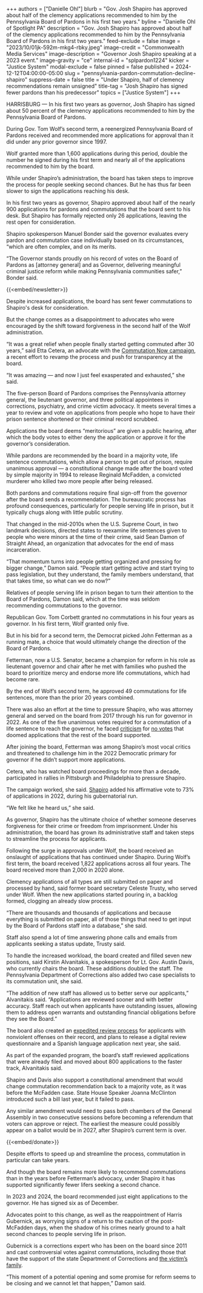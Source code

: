 +++
authors = ["Danielle Ohl"]
blurb = "Gov. Josh Shapiro has approved about half of the clemency applications recommended to him by the Pennsylvania Board of Pardons in his first two years."
byline = "Danielle Ohl of Spotlight PA"
description = "Gov. Josh Shapiro has approved about half of the clemency applications recommended to him by the Pennsylvania Board of Pardons in his first two years."
feed-exclude = false
image = "2023/10/01jk-592m-mkg4-rbky.jpeg"
image-credit = "Commonwealth Media Services"
image-description = "Governor Josh Shapiro speaking at a 2023 event."
image-gravity = "ce"
internal-id = "splpardon1224"
kicker = "Justice System"
modal-exclude = false
pinned = false
published = 2024-12-12T04:00:00-05:00
slug = "pennsylvania-pardon-commutation-decline-shapiro"
suppress-date = false
title = "Under Shapiro, half of clemency recommendations remain unsigned"
title-tag = "Josh Shapiro has signed fewer pardons than his predecessor"
topics = ["Justice System"]
+++

HARRISBURG — In his first two years as governor, Josh Shapiro has signed about 50 percent of the clemency applications recommended to him by the Pennsylvania Board of Pardons.

During Gov. Tom Wolf’s second term, a reenergized Pennsylvania Board of Pardons received and recommended more applications for approval than it did under any prior governor since 1997.

Wolf granted more than 1,600 applications during this period, double the number he signed during his first term and nearly all of the applications recommended to him by the board.

While under Shapiro’s administration, the board has taken steps to improve the process for people seeking second chances. But he has thus far been slower to sign the applications reaching his desk.

In his first two years as governor, Shapiro approved about half of the nearly 900 applications for pardons and commutations that the board sent to his desk. But Shapiro has formally rejected only 26 applications, leaving the rest open for consideration.

Shapiro spokesperson Manuel Bonder said the governor evaluates every pardon and commutation case individually based on its circumstances, “which are often complex, and on its merits.

“The Governor stands proudly on his record of votes on the Board of Pardons as \[attorney general\] and as Governor, delivering meaningful criminal justice reform while making Pennsylvania communities safer,” Bonder said.

{{<embed/newsletter>}}

Despite increased applications, the board has sent fewer commutations to Shapiro&#39;s desk for consideration.

But the change comes as a disappointment to advocates who were encouraged by the shift toward forgiveness in the second half of the Wolf administration.

“It was a great relief when people finally started getting commuted after 30 years,” said Etta Cetera, an advocate with the <a href="https://commutationnow.com/">Commutation Now campaign</a>, a recent effort to revamp the process and push for transparency at the board.

“It was amazing — and now I just feel exasperated and exhausted,” she said.

The five-person Board of Pardons comprises the Pennsylvania attorney general, the lieutenant governor, and three political appointees in corrections, psychiatry, and crime victim advocacy. It meets several times a year to review and vote on applications from people who hope to have their prison sentence shortened or their criminal record scrubbed.

Applications the board deems “meritorious” are given a public hearing, after which the body votes to either deny the application or approve it for the governor’s consideration.

While pardons are recommended by the board in a majority vote, life sentence commutations, which allow a person to get out of prison, require unanimous approval — a constitutional change made after the board voted by simple majority in 1994 to release Reginald McFadden, a convicted murderer who killed two more people after being released.

Both pardons and commutations require final sign-off from the governor after the board sends a recommendation. The bureaucratic process has profound consequences, particularly for people serving life in prison, but it typically chugs along with little public scrutiny.

That changed in the mid-2010s when the U.S. Supreme Court, in two landmark decisions, directed states to reexamine life sentences given to people who were minors at the time of their crime, said Sean Damon of Straight Ahead, an organization that advocates for the end of mass incarceration.

“That momentum turns into people getting organized and pressing for bigger change,” Damon said. “People start getting active and start trying to pass legislation, but they understand, the family members understand, that that takes time, so what can we do now?”

Relatives of people serving life in prison began to turn their attention to the Board of Pardons, Damon said, which at the time was seldom recommending commutations to the governor.

Republican Gov. Tom Corbett granted no commutations in his four years as governor. In his first term, Wolf granted only five.

But in his bid for a second term, the Democrat picked John Fetterman as a running mate, a choice that would ultimately change the direction of the Board of Pardons.

Fetterman, now a U.S. Senator, became a champion for reform in his role as lieutenant governor and chair after he met with families who pushed the board to prioritize mercy and endorse more life commutations, which had become rare.

By the end of Wolf’s second term, he approved 49 commutations for life sentences, more than the prior 20 years combined.

There was also an effort at the time to pressure Shapiro, who was attorney general and served on the board from 2017 through his run for governor in 2022. As one of the five unanimous votes required for a commutation of a life sentence to reach the governor, he faced <a href="https://www.spotlightpa.org/news/2020/02/pennsylvania-life-prison-josh-shapiro-john-fetterman/">criticism</a> for <a href="https://www.inquirer.com/philly/news/josh-shapiro-board-of-pardons-commutation-william-smith-smitty-john-fetterman-jeff-bartos-lieutenant-governor-20180628.html">no votes</a> that doomed applications that the rest of the board supported.

After joining the board, Fetterman was among Shapiro’s most vocal critics and threatened to challenge him in the 2022 Democratic primary for governor if he didn’t support more applications.

Cetera, who has watched board proceedings for more than a decade, participated in rallies in Pittsburgh and Philadelphia to pressure Shapiro.

The campaign worked, she said. <a href="https://www.spotlightpa.org/newsletters/investigator/oct-13-how-pennsylvania-abortion-providers-are-prepping-for-nov-8/">Shapiro</a> added his affirmative vote to 73% of applications in 2022, during his gubernatorial run.

“We felt like he heard us,” she said.

As governor, Shapiro has the ultimate choice of whether someone deserves forgiveness for their crime or freedom from imprisonment.<strong> </strong>Under his administration, the board has grown its administrative staff and taken steps to streamline the process for applicants.

Following the surge in approvals under Wolf, the board received an onslaught of applications that has continued under Shapiro. During Wolf’s first term, the board received 1,822 applications across all four years. The board received more than 2,000 in 2020 alone.

Clemency applications of all types are still submitted on paper and processed by hand, said former board secretary Celeste Trusty, who served under Wolf. When the new applications started pouring in, a backlog formed, clogging an already slow process.

“There are thousands and thousands of applications and because everything is submitted on paper, all of those things that need to get input by the Board of Pardons staff into a database,” she said.

Staff also spend a lot of time answering phone calls and emails from applicants seeking a status update, Trusty said.

To handle the increased workload, the board created and filled seven new positions, said Kirstin Alvanitakis, a spokesperson for Lt. Gov. Austin Davis, who currently chairs the board. These additions doubled the staff. The Pennsylvania Department of Corrections also added two case specialists to its commutation unit, she said.

“The addition of new staff has allowed us to better serve our applicants,” Alvanitakis said. “Applications are reviewed sooner and with better accuracy. Staff reach out when applicants have outstanding issues, allowing them to address open warrants and outstanding financial obligations before they see the Board.”

The board also created an <a href="https://www.pa.gov/ltgovernor/newsroom/pennsylvania-board-of-pardons-updates-and-expands-eligibility-fo.html">expedited review process</a> for applicants with nonviolent offenses on their record, and plans to release a digital review questionnaire and a Spanish language application next year, she said.

As part of the expanded program, the board’s staff reviewed applications that were already filed and moved about 800 applications to the faster track, Alvanitakis said.

Shapiro and Davis also support a constitutional amendment that would change commutation recommendation back to a majority vote, as it was before the McFadden case. State House Speaker Joanna McClinton introduced such a bill last year, but it failed to pass.

Any similar amendment would need to pass both chambers of the General Assembly in two consecutive sessions before becoming a referendum that voters can approve or reject. The earliest the measure could possibly appear on a ballot would be in 2027, after Shapiro’s current term is over.<strong></strong>

{{<embed/donate>}}

Despite efforts to speed up and streamline the process, commutation in particular can take years.

And though the board remains more likely to recommend commutations than in the years before Fetterman’s advocacy, under Shapiro it has supported significantly fewer lifers seeking a second chance.

In 2023 and 2024, the board recommended just eight applications to the governor. He has signed six as of December.

Advocates point to this change, as well as the reappointment of Harris Gubernick, as worrying signs of a return to the caution of the post-McFadden days, when the shadow of his crimes nearly ground to a halt second chances to people serving life in prison.

Gubernick is a corrections expert who has been on the board since 2011 and cast controversial votes against commutations, including those that have the support of the state Department of Corrections and <a href="https://www.inquirer.com/philly/opinion/commentary/board-of-pardons-life-without-parole-victim-advocacy-prison-20180807.html">the victim’s family</a>.

“This moment of a potential opening and some promise for reform seems to be closing and we cannot let that happen,” Damon said.


